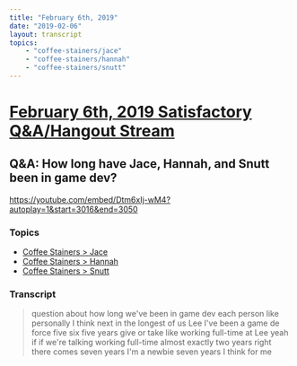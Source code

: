```yaml
---
title: "February 6th, 2019"
date: "2019-02-06"
layout: transcript
topics: 
    - "coffee-stainers/jace"
    - "coffee-stainers/hannah"
    - "coffee-stainers/snutt"
---
```

# [February 6th, 2019 Satisfactory Q&A/Hangout Stream](../2019-02-06.md)
## Q&A: How long have Jace, Hannah, and Snutt been in game dev?
https://youtube.com/embed/Dtm6xIj-wM4?autoplay=1&start=3016&end=3050
### Topics
* [Coffee Stainers > Jace](../topics/coffee-stainers/jace.md)
* [Coffee Stainers > Hannah](../topics/coffee-stainers/hannah.md)
* [Coffee Stainers > Snutt](../topics/coffee-stainers/snutt.md)

### Transcript

> question about how long we've been in
> game dev each person like personally
> I think next in the longest of us Lee
> I've been a game de force five six five
> years give or take like working
> full-time at Lee yeah if if we're
> talking working full-time almost exactly
> two years right there comes seven years
> I'm a newbie seven years I think for me
